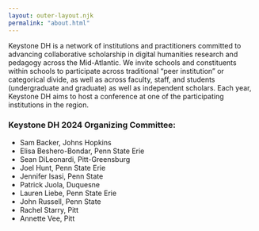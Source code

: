 ```yaml
---
layout: outer-layout.njk
permalink: "about.html"
---
```



Keystone DH is a network of institutions and practitioners committed 
to advancing collaborative scholarship in digital humanities research and pedagogy 
across the Mid-Atlantic. We invite schools and constituents within schools
to participate across traditional “peer institution” or categorical divide, as well as across faculty,
staff, and students (undergraduate and graduate) as well as independent scholars. 
Each year, Keystone DH aims to host a conference at one of the 
participating institutions in the region.


### Keystone DH 2024 Organizing Committee:
* Sam Backer, Johns Hopkins
* Elisa Beshero-Bondar, Penn State Erie
* Sean DiLeonardi, Pitt-Greensburg
* Joel Hunt, Penn State Erie
* Jennifer Isasi, Penn State
* Patrick Juola, Duquesne
* Lauren Liebe, Penn State Erie
* John Russell, Penn State
* Rachel Starry, Pitt
* Annette Vee, Pitt




    
